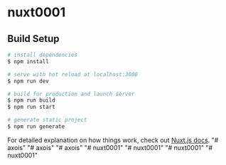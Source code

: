 # nuxt0001

## Build Setup

```bash
# install dependencies
$ npm install

# serve with hot reload at localhost:3000
$ npm run dev

# build for production and launch server
$ npm run build
$ npm run start

# generate static project
$ npm run generate
```

For detailed explanation on how things work, check out [Nuxt.js docs](https://nuxtjs.org).
"# axois" 
"# axois" 
"# axois" 
"# nuxt0001" 
"# nuxt0001" 
"# nuxt0001" 
"# nuxt0001" 
